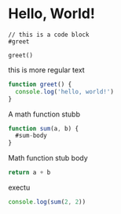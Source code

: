 # Hello, World!

``` > index.js
// this is a code block
#greet

greet()
```

this is more regular text

```js > index.js#greet
function greet() {
  console.log('hello, world!')
}
```

A math function stubb
```js > math.js
function sum(a, b) {
  #sum-body
}
```

Math function stub body
``` js > math.js#sum-body
return a + b
```

exectu
```js > math.js
console.log(sum(2, 2))
```
